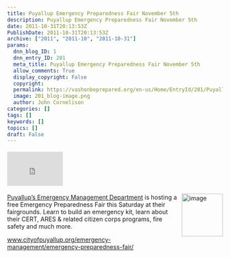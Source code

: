 ```yaml
---
title: Puyallup Emergency Preparedness Fair November 5th
description: Puyallup Emergency Preparedness Fair November 5th
date: 2011-10-31T20:13:53Z
PublishDate: 2011-10-31T20:13:53Z
archive: ["2011", "2011-10", "2011-10-31"]
params:
  dnn_blog_ID: 1
  dnn_entry_ID: 201
  meta_title: Puyallup Emergency Preparedness Fair November 5th
  allow_comments: True
  display_copyright: False
  copyright:
  permalink: https://vashonbeprepared.org/en-us/Home/EntryId/201/Puyallup-Emergency-Preparedness-Fair-November-5th
  image: 201_blog-image.png
  author: John Cornelison
categories: []
tags: []
keywords: []
topics: []
draft: False
---
```


<div class="wlWriterHeaderFooter" style="float:none; margin:0px; padding:4px 0px 4px 0px;"><iframe src="http://www.facebook.com/widgets/like.php?href=http://vashoneoc.org/Blogs/VashonPreparedness/tabid/164/EntryId/201/Puyallup-Emergency-Preparedness-Fair-November-5th.aspx" scrolling="no" frameborder="0" style="border:none; width:130px; height:80px"></iframe></div><p><a href="./images/201/Windows-Live-Writer-326a794830a2_7535-image_2.png"><img style="background-image: none; border-bottom: 0px; border-left: 0px; margin: 0px 0px 5px 5px; padding-left: 0px; padding-right: 0px; display: inline; float: right; border-top: 0px; border-right: 0px; padding-top: 0px" title="image" border="0" alt="image" align="right" src="./images/201/Windows-Live-Writer-326a794830a2_7535-image_thumb.png" width="96" height="100" /></a><a href="http://www.cityofpuyallup.org/emergency-management/">Puyallup’s Emergency Management Department</a> is hosting a free Emergency Preparedness Fair this Saturday at their fairgrounds. Learn to build an emergency kit, learn about their CERT, ARES &amp; related citizen corps programs, fire safety and much more. </p>  <p><a title="http://www.cityofpuyallup.org/emergency-management/emergency-preparedness-fair/" href="http://www.cityofpuyallup.org/emergency-management/emergency-preparedness-fair/">www.cityofpuyallup.org/emergency-management/emergency-preparedness-fair/</a></p>
